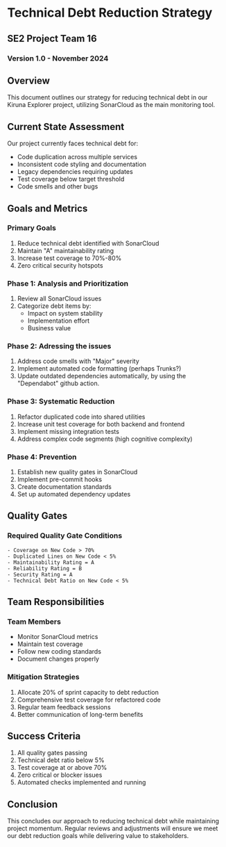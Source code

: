# Technical Debt Reduction Strategy
## SE2 Project Team 16
### Version 1.0 - November 2024

## Overview
This document outlines our strategy for reducing technical debt in our Kiruna Explorer project, utilizing SonarCloud as the main monitoring tool.

## Current State Assessment
Our project currently faces technical debt for:
- Code duplication across multiple services
- Inconsistent code styling and documentation
- Legacy dependencies requiring updates
- Test coverage below target threshold
- Code smells and other bugs

## Goals and Metrics
### Primary Goals
1. Reduce technical debt identified with SonarCloud
2. Maintain "A" maintainability rating
3. Increase test coverage to 70%-80%
4. Zero critical security hotspots

### Phase 1: Analysis and Prioritization
1. Review all SonarCloud issues
2. Categorize debt items by:
   - Impact on system stability
   - Implementation effort
   - Business value

### Phase 2: Adressing the issues
1. Address code smells with "Major" severity
2. Implement automated code formatting (perhaps Trunks?)
3. Update outdated dependencies automatically, by using the "Dependabot" github action.

### Phase 3: Systematic Reduction
1. Refactor duplicated code into shared utilities
2. Increase unit test coverage for both backend and frontend
3. Implement missing integration tests
4. Address complex code segments (high cognitive complexity)

### Phase 4: Prevention 
1. Establish new quality gates in SonarCloud
2. Implement pre-commit hooks
3. Create documentation standards
4. Set up automated dependency updates

## Quality Gates

### Required Quality Gate Conditions
```
- Coverage on New Code > 70%
- Duplicated Lines on New Code < 5%
- Maintainability Rating = A
- Reliability Rating = B
- Security Rating = A
- Technical Debt Ratio on New Code < 5%
```

## Team Responsibilities

### Team Members
- Monitor SonarCloud metrics
- Maintain test coverage
- Follow new coding standards
- Document changes properly

### Mitigation Strategies
1. Allocate 20% of sprint capacity to debt reduction
2. Comprehensive test coverage for refactored code
3. Regular team feedback sessions
4. Better communication of long-term benefits

## Success Criteria
1. All quality gates passing
2. Technical debt ratio below 5%
3. Test coverage at or above 70%
4. Zero critical or blocker issues
5. Automated checks implemented and running

## Conclusion
This concludes our approach to reducing technical debt while maintaining project momentum. Regular reviews and adjustments will ensure we meet our debt reduction goals while delivering value to stakeholders.
